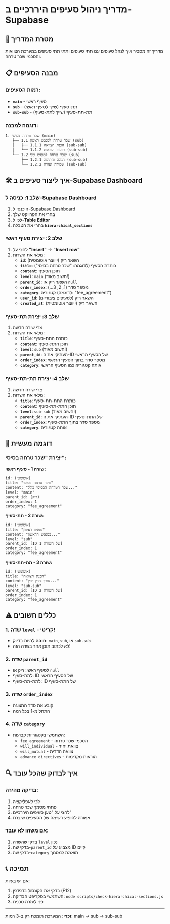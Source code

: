 # מדריך ניהול סעיפים היררכיים ב-Supabase

## 🎯 מטרת המדריך
מדריך זה מסביר איך לנהל סעיפים עם תתי סעיפים ותתי תתי סעיפים במערכת הצוואות והסכמי שכר טרחה.

## 📋 מבנה הסעיפים

### רמות הסעיפים:
- **`main`** - סעיף ראשי
- **`sub`** - תת-סעיף (שייך לסעיף ראשי)
- **`sub-sub`** - תת-תת-סעיף (שייך לתת-סעיף)

### דוגמה למבנה:
```
1. שכר טרחה בסיסי (main)
   ├── 1.1 שכר טרחה למפגש ראשון (sub)
   │   ├── 1.1.1 הכנת הצוואה (sub-sub)
   │   └── 1.1.2 תיעוד הוראות (sub-sub)
   └── 1.2 שכר טרחה למפגש שני (sub)
       ├── 1.2.1 הגהה וחתימה (sub-sub)
       └── 1.2.2 שמירה ועזרה (sub-sub)
```

## 🛠️ איך ליצור סעיפים ב-Supabase Dashboard

### שלב 1: כניסה ל-Supabase Dashboard
1. היכנסי ל-[Supabase Dashboard](https://supabase.com/dashboard)
2. בחרי את הפרויקט שלך
3. לכי ל-**Table Editor**
4. בחרי את הטבלה **`hierarchical_sections`**

### שלב 2: יצירת סעיף ראשי
1. לחצי על **"Insert"** → **"Insert row"**
2. מלאי את השדות:
   - **`id`**: השאר ריק (ייווצר אוטומטית)
   - **`title`**: כותרת הסעיף (לדוגמה: "שכר טרחה בסיסי")
   - **`content`**: תוכן הסעיף
   - **`level`**: `main` (חשוב מאוד!)
   - **`parent_id`**: השאר ריק או `null`
   - **`order_index`**: מספר סדר (1, 2, 3...)
   - **`category`**: קטגוריה (לדוגמה: "fee_agreement")
   - **`user_id`**: השאר ריק (לסעיפים ציבוריים)
   - **`created_at`**: השאר ריק (ייווצר אוטומטית)

### שלב 3: יצירת תת-סעיף
1. צרי שורה חדשה
2. מלאי את השדות:
   - **`title`**: כותרת התת-סעיף
   - **`content`**: תוכן התת-סעיף
   - **`level`**: `sub` (חשוב מאוד!)
   - **`parent_id`**: העתיקי את ה-ID של הסעיף הראשי
   - **`order_index`**: מספר סדר בתוך הסעיף הראשי
   - **`category`**: אותה קטגוריה כמו הסעיף הראשי

### שלב 4: יצירת תת-תת-סעיף
1. צרי שורה חדשה
2. מלאי את השדות:
   - **`title`**: כותרת התת-תת-סעיף
   - **`content`**: תוכן התת-תת-סעיף
   - **`level`**: `sub-sub` (חשוב מאוד!)
   - **`parent_id`**: העתיקי את ה-ID של התת-סעיף
   - **`order_index`**: מספר סדר בתוך התת-סעיף
   - **`category`**: אותה קטגוריה

## 📝 דוגמה מעשית

### יצירת "שכר טרחה בסיסי":

**שורה 1 - סעיף ראשי:**
```
id: (אוטומטי)
title: "שכר טרחה בסיסי"
content: "שכר הטרחה הבסיסי כולל..."
level: "main"
parent_id: (ריק)
order_index: 1
category: "fee_agreement"
```

**שורה 2 - תת-סעיף:**
```
id: (אוטומטי)
title: "מפגש ראשון"
content: "במפגש הראשון..."
level: "sub"
parent_id: [ID של השורה 1]
order_index: 1
category: "fee_agreement"
```

**שורה 3 - תת-תת-סעיף:**
```
id: (אוטומטי)
title: "הכנת הצוואה"
content: "עורך הדין יכין..."
level: "sub-sub"
parent_id: [ID של השורה 2]
order_index: 1
category: "fee_agreement"
```

## ⚠️ כללים חשובים

### 1. שדה `level` - קריטי!
- **חובה** להיות בדיוק: `main`, `sub`, או `sub-sub`
- לא לכתוב תוכן אחר בשדה הזה!

### 2. שדה `parent_id`
- לסעיף ראשי: ריק או `null`
- לתת-סעיף: ID של הסעיף הראשי
- לתת-תת-סעיף: ID של התת-סעיף

### 3. שדה `order_index`
- קובע את סדר התצוגה
- התחל מ-1 בכל רמה

### 4. שדה `category`
- השתמשי בקטגוריות קבועות:
  - `fee_agreement` - הסכמי שכר טרחה
  - `will_individual` - צוואת יחיד
  - `will_mutual` - צוואה הדדית
  - `advance_directives` - הוראות מקדימות

## 🔍 איך לבדוק שהכל עובד

### בדיקה מהירה:
1. לכי לאפליקציה
2. פתחי מסמך שכר טרחה
3. לחצי על "טען סעיפים היררכיים"
4. אמורה להופיע רשימה של הסעיפים שיצרת

### אם משהו לא עובד:
1. בדקי שהשדה `level` נכון
2. בדקי שה-`parent_id` מצביע על ID קיים
3. בדקי שה-`category` תואמת למסמך

## 📞 תמיכה

אם יש בעיות:
1. בדקי את הקונסול בדפדפן (F12)
2. השתמשי בסקריפט הבדיקה: `node scripts/check-hierarchical-sections.js`
3. פני לעזרה טכנית

---

**זכרי:** המערכת תומכת רק ב-3 רמות: main → sub → sub-sub

